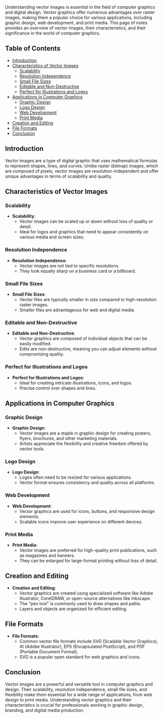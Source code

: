 Understanding vector images is essential in the field of computer graphics and digital design. Vector graphics offer numerous advantages over raster images, making them a popular choice for various applications, including graphic design, web development, and print media. This page of notes provides an overview of vector images, their characteristics, and their significance in the world of computer graphics.

## Table of Contents
- [Introduction](#introduction)
- [Characteristics of Vector Images](#characteristics-of-vector-images)
  - [Scalability](#scalability)
  - [Resolution Independence](#resolution-independence)
  - [Small File Sizes](#small-file-sizes)
  - [Editable and Non-Destructive](#editable-and-non-destructive)
  - [Perfect for Illustrations and Logos](#perfect-for-illustrations-and-logos)
- [Applications in Computer Graphics](#applications-in-computer-graphics)
  - [Graphic Design](#graphic-design)
  - [Logo Design](#logo-design)
  - [Web Development](#web-development)
  - [Print Media](#print-media)
- [Creation and Editing](#creation-and-editing)
- [File Formats](#file-formats)
- [Conclusion](#conclusion)

## Introduction

Vector images are a type of digital graphic that uses mathematical formulas to represent shapes, lines, and curves. Unlike raster (bitmap) images, which are composed of pixels, vector images are resolution-independent and offer unique advantages in terms of scalability and quality.

## Characteristics of Vector Images

### Scalability

- **Scalability**:
  - Vector images can be scaled up or down without loss of quality or detail.
  - Ideal for logos and graphics that need to appear consistently on various media and screen sizes.

### Resolution Independence

- **Resolution Independence**:
  - Vector images are not tied to specific resolutions.
  - They look equally sharp on a business card or a billboard.

### Small File Sizes

- **Small File Sizes**:
  - Vector files are typically smaller in size compared to high-resolution raster images.
  - Smaller files are advantageous for web and digital media.

### Editable and Non-Destructive

- **Editable and Non-Destructive**:
  - Vector graphics are composed of individual objects that can be easily modified.
  - Edits are non-destructive, meaning you can adjust elements without compromising quality.

### Perfect for Illustrations and Logos

- **Perfect for Illustrations and Logos**:
  - Ideal for creating intricate illustrations, icons, and logos.
  - Precise control over shapes and lines.

## Applications in Computer Graphics

### Graphic Design

- **Graphic Design**:
  - Vector images are a staple in graphic design for creating posters, flyers, brochures, and other marketing materials.
  - Artists appreciate the flexibility and creative freedom offered by vector tools.

### Logo Design

- **Logo Design**:
  - Logos often need to be resized for various applications.
  - Vector format ensures consistency and quality across all platforms.

### Web Development

- **Web Development**:
  - Vector graphics are used for icons, buttons, and responsive design elements.
  - Scalable icons improve user experience on different devices.

### Print Media

- **Print Media**:
  - Vector images are preferred for high-quality print publications, such as magazines and banners.
  - They can be enlarged for large-format printing without loss of detail.

## Creation and Editing

- **Creation and Editing**:
  - Vector graphics are created using specialized software like Adobe Illustrator, CorelDRAW, or open-source alternatives like Inkscape.
  - The "pen tool" is commonly used to draw shapes and paths.
  - Layers and objects are organized for efficient editing.

## File Formats

- **File Formats**:
  - Common vector file formats include SVG (Scalable Vector Graphics), AI (Adobe Illustrator), EPS (Encapsulated PostScript), and PDF (Portable Document Format).
  - SVG is a popular open standard for web graphics and icons.

## Conclusion

Vector images are a powerful and versatile tool in computer graphics and design. Their scalability, resolution independence, small file sizes, and flexibility make them essential for a wide range of applications, from web design to print media. Understanding vector graphics and their characteristics is crucial for professionals working in graphic design, branding, and digital media production.